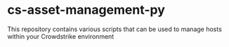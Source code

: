 # cs-asset-management-py
This repository contains various scripts that can be used to manage hosts within your Crowdstrike environment
